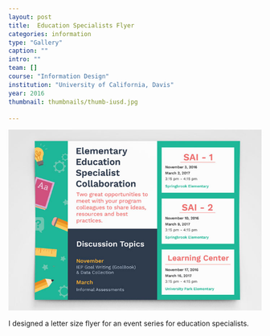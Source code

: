 ```yaml
---
layout: post
title:  Education Specialists Flyer
categories: information
type: "Gallery"
caption: ""
intro: ""
team: []
course: "Information Design"
institution: "University of California, Davis"
year: 2016
thumbnail: thumbnails/thumb-iusd.jpg

---
```

![Education specialist flyer](/images/flyer/iusd-flyer.jpg)

I designed a letter size flyer for an event series for education specialists.
